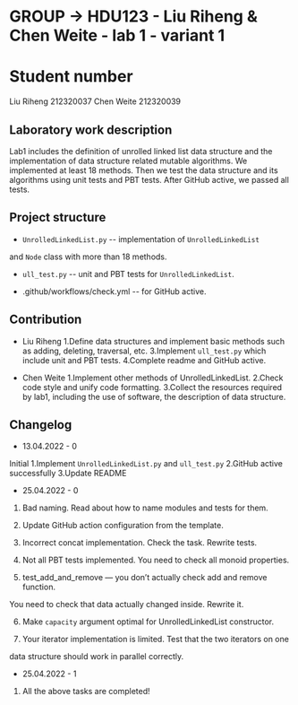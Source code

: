 
# GROUP -> HDU123 - Liu Riheng & Chen Weite - lab 1 - variant 1

# Student number

Liu Riheng 212320037
Chen Weite 212320039

## Laboratory work description

Lab1 includes the definition of unrolled linked list data structure
and the implementation of
data structure related mutable algorithms.
We implemented at least 18 methods. Then we test the data structure
and its algorithms using unit tests and PBT tests.
After GitHub active, we passed all tests.

## Project structure

- `UnrolledLinkedList.py` -- implementation of `UnrolledLinkedList`

and `Node` class with more than 18 methods.

- `ull_test.py` -- unit and PBT tests for `UnrolledLinkedList`.

- .github/workflows/check.yml -- for GitHub active.

## Contribution

- Liu Riheng
   1.Define data structures and implement basic methods such as adding,
   deleting, traversal, etc.
   3.Implement `ull_test.py` which include unit and PBT tests.
   4.Complete readme and GitHub active.

- Chen Weite
   1.Implement other methods of UnrolledLinkedList.
   2.Check code style and unify code formatting.
   3.Collect the resources required by lab1, including the use of software,
the description of data structure.

## Changelog

- 13.04.2022 - 0

Initial
1.Implement `UnrolledLinkedList.py` and `ull_test.py`
2.GitHub active successfully
3.Update README

- 25.04.2022 - 0

1. Bad naming. Read about how to name modules and tests for them.

2. Update GitHub action configuration from the template.

3. Incorrect concat  implementation. Check the task. Rewrite tests.

4. Not all PBT tests implemented. You need to check all monoid properties.

5. test_add_and_remove — you don’t actually check add and remove function.

You need to check that data actually changed inside. Rewrite it.

6. Make `capacity` argument optimal for UnrolledLinkedList constructor.

7. Your iterator implementation is limited. Test that the two iterators on one

data structure should work in parallel correctly.

- 25.04.2022 - 1

1. All the above tasks are completed!
